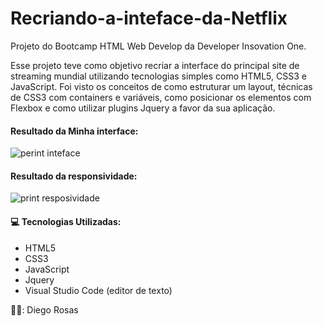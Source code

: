 # Recriando-a-inteface-da-Netflix
Projeto do Bootcamp HTML Web Develop da Developer Insovation One.

Esse projeto teve como objetivo recriar a interface do principal site de streaming mundial utilizando tecnologias simples como HTML5, CSS3 e JavaScript. Foi visto os conceitos de  como estruturar um layout, técnicas de CSS3 com containers e variáveis, como posicionar os elementos com Flexbox e como utilizar plugins Jquery a favor da sua aplicação.

#### Resultado da Minha interface:
![perint inteface](https://user-images.githubusercontent.com/52979798/115643483-3b440c00-a2f3-11eb-85a1-a3cd811f5121.PNG)

#### Resultado da responsividade:
![print resposividade](https://user-images.githubusercontent.com/52979798/115643653-8a8a3c80-a2f3-11eb-9b65-92848dbfdd44.PNG)



#### :computer: Tecnologias Utilizadas:
- HTML5
- CSS3
- JavaScript
- Jquery
- Visual Studio Code (editor de texto)

👨‍💻: Diego Rosas
